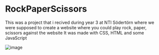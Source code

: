 # RockPaperScissors
This was a project that i recived during year 3 at NTI Södertörn where we were supposed to create a website where you could play rock, paper, scissors against the website
It was made with CSS, HTML and some JavaScript

![image](https://github.com/MyNameJaeff/RockPaperScissors/assets/90324303/f6094758-c40e-46e0-869b-2be567d2a830)
